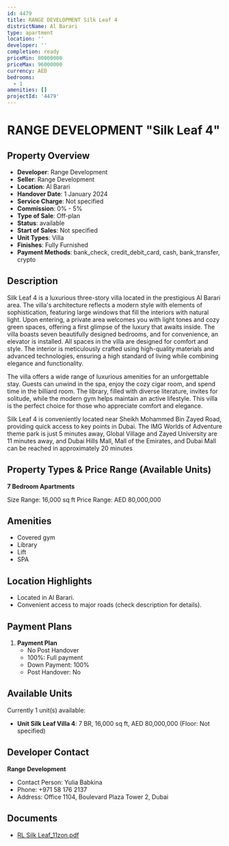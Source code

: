 ```yaml
---
id: 4479
title: RANGE DEVELOPMENT Silk Leaf 4
districtName: Al Barari
type: apartment
location: ''
developer: ''
completion: ready
priceMin: 80000000
priceMax: 96000000
currency: AED
bedrooms:
  - 1
amenities: []
projectId: '4479'
---
```


# RANGE DEVELOPMENT "Silk Leaf 4"

## Property Overview
- **Developer**: Range Development
- **Seller**: Range Development
- **Location**: Al Barari
- **Handover Date**: 1 January 2024
- **Service Charge**: Not specified
- **Commission**: 0% - 5%
- **Type of Sale**: Off-plan
- **Status**: available
- **Start of Sales**: Not specified
- **Unit Types**: Villa
- **Finishes**: Fully Furnished
- **Payment Methods**: bank_check, credit_debit_card, cash, bank_transfer, crypto

## Description
Silk Leaf 4 is a luxurious three-story villa located in the prestigious Al Barari area. The villa's architecture reflects a modern style with elements of sophistication, featuring large windows that fill the interiors with natural light. Upon entering, a private area welcomes you with light tones and cozy green spaces, offering a first glimpse of the luxury that awaits inside. The villa boasts seven beautifully designed bedrooms, and for convenience, an elevator is installed. All spaces in the villa are designed for comfort and style. The interior is meticulously crafted using high-quality materials and advanced technologies, ensuring a high standard of living while combining elegance and functionality.

The villa offers a wide range of luxurious amenities for an unforgettable stay. Guests can unwind in the spa, enjoy the cozy cigar room, and spend time in the billiard room. The library, filled with diverse literature, invites for solitude, while the modern gym helps maintain an active lifestyle. This villa is the perfect choice for those who appreciate comfort and elegance.

Silk Leaf 4 is conveniently located near Sheikh Mohammed Bin Zayed Road, providing quick access to key points in Dubai. The IMG Worlds of Adventure theme park is just 5 minutes away, Global Village and Zayed University are 11 minutes away, and Dubai Hills Mall, Mall of the Emirates, and Dubai Mall can be reached in approximately 20 minutes

## Property Types & Price Range (Available Units)
**7 Bedroom Apartments**

Size Range: 16,000 sq ft
Price Range: AED 80,000,000

## Amenities
- Covered gym
- Library
- Lift
- SPA

## Location Highlights
- Located in Al Barari.
- Convenient access to major roads (check description for details).

## Payment Plans
1. **Payment Plan**
   - No Post Handover
   - 100%: Full payment
   - Down Payment: 100%
   - Post Handover: No

## Available Units
Currently 1 unit(s) available:
- **Unit Silk Leaf Villa 4**: 7 BR, 16,000 sq ft, AED 80,000,000 (Floor: Not specified)

## Developer Contact
**Range Development**
- Contact Person: Yulia Babkina
- Phone: +971 58 176 2137
- Address: Office 1104, Boulevard Plaza Tower 2, Dubai

## Documents
- [RL Silk Leaf_11zon.pdf](https://cdn.geniemap.net/2025/02/26/jKyZjTeJ4hmF9PvsF15cstSXzVqBErrGB5pQVzrl.pdf)
